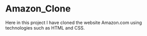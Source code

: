 # Amazon_Clone
Here in this project I have cloned the website Amazon.com using technologies such as HTML and CSS.
